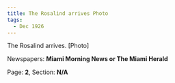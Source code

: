 ```yaml
---  
title: The Rosalind arrives Photo  
tags:  
  - Dec 1926  
---  
```

  
The Rosalind arrives. [Photo]  
  
Newspapers: **Miami Morning News or The Miami Herald**  
  
Page: **2**, Section: **N/A** 
